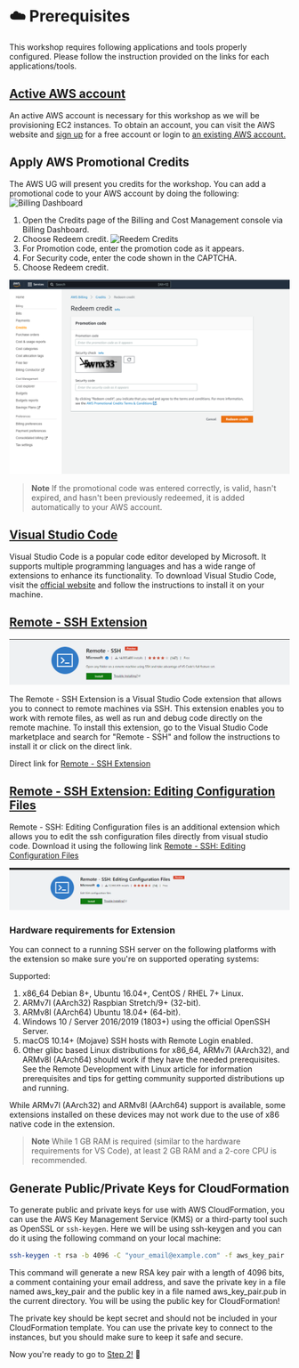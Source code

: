 
# ☁️ Prerequisites 

This workshop requires following applications and tools properly configured. Please follow the instruction provided on the links for each applications/tools.

## [Active AWS account]( https://aws.amazon.com/account/sign-up)

An active AWS account is necessary for this workshop as we will be provisioning EC2 instances. To obtain an account, you can visit the AWS website and [sign up](https://aws.amazon.com/account/sign-up) for a free account or login to [an existing AWS account.](https://console.aws.amazon.com/console/home)

## Apply AWS Promotional Credits

The AWS UG will present you credits for the workshop. You can add a promotional code to your AWS account by doing the following:
![Billing Dashboard](https://i.imgur.com/57pXO7N.png)
1. Open the Credits page of the Billing and Cost Management console via Billing Dashboard.
1. Choose Redeem credit.
![Reedem Credits](https://i.imgur.com/DFJBhIh.png)
1. For Promotion code, enter the promotion code as it appears.
1. For Security code, enter the code shown in the CAPTCHA.
1. Choose Redeem credit.

![Reededm Credits](static/reedem-credits.png)

> **Note**
> If the promotional code was entered correctly, is valid, hasn't expired, and hasn't been previously redeemed, it is added automatically to your AWS account.


## [Visual Studio Code](https://code.visualstudio.com/download) 

Visual Studio Code is a popular code editor developed by Microsoft. It supports multiple programming languages and has a wide range of extensions to enhance its functionality. To download Visual Studio Code, visit the [official website](https://code.visualstudio.com/download) and follow the instructions to install it on your machine.


## [Remote - SSH Extension](https://marketplace.visualstudio.com/items?itemName=ms-vscode-remote.remote-ssh)

![Remote - SSH Extension](static/ssh-extension.png)

The Remote - SSH Extension is a Visual Studio Code extension that allows you to connect to remote machines via SSH. This extension enables you to work with remote files, as well as run and debug code directly on the remote machine. To install this extension, go to the Visual Studio Code marketplace and search for "Remote - SSH" and follow the instructions to install it or click on the direct link.

Direct link for [Remote - SSH Extension](https://marketplace.visualstudio.com/items?itemName=ms-vscode-remote.remote-ssh)

## [Remote - SSH Extension: Editing Configuration Files](https://marketplace.visualstudio.com/items?itemName=ms-vscode-remote.remote-ssh-edit)

Remote - SSH: Editing Configuration files is an additional extension which allows you to edit the ssh configuration files directly from visual studio code. Download it using the following link [Remote - SSH: Editing Configuration Files](https://marketplace.visualstudio.com/items?itemName=ms-vscode-remote.remote-ssh-edit)

![Remote - SSH: Editing Configuration Files](static/editing-configuration-files-extension.png)

### Hardware requirements for Extension

You can connect to a running SSH server on the following platforms with the extension so make sure you're on supported operating systems: 

Supported:

1. x86_64 Debian 8+, Ubuntu 16.04+, CentOS / RHEL 7+ Linux.
1. ARMv7l (AArch32) Raspbian Stretch/9+ (32-bit).
1. ARMv8l (AArch64) Ubuntu 18.04+ (64-bit).
1. Windows 10 / Server 2016/2019 (1803+) using the official OpenSSH Server.
1. macOS 10.14+ (Mojave) SSH hosts with Remote Login enabled.
1. Other glibc based Linux distributions for x86_64, ARMv7l (AArch32), and ARMv8l (AArch64) should work if they have the needed prerequisites. See the Remote Development with Linux article for information prerequisites and tips for getting community supported distributions up and running.

While ARMv7l (AArch32) and ARMv8l (AArch64) support is available, some extensions installed on these devices may not work due to the use of x86 native code in the extension.

> **Note**
> While 1 GB RAM is required (similar to the hardware requirements for VS Code), at least 2 GB RAM and a 2-core CPU is recommended.

## Generate Public/Private Keys for CloudFormation 

To generate public and private keys for use with AWS CloudFormation, you can use the AWS Key Management Service (KMS) or a third-party tool such as OpenSSL or `ssh-keygen`. Here we will be using ssh-keygen and you can do it using the following command on your local machine:

```bash
ssh-keygen -t rsa -b 4096 -C "your_email@example.com" -f aws_key_pair
```

This command will generate a new RSA key pair with a length of 4096 bits, a comment containing your email address, and save the private key in a file named aws_key_pair and the public key in a file named aws_key_pair.pub in the current directory. You will be using the public key for CloudFormation!

The private key should be kept secret and should not be included in your CloudFormation template. You can use the private key to connect to the instances, but you should make sure to keep it safe and secure.


Now you're ready to go to [Step 2!](/step-2-create-ec2/) 🚀